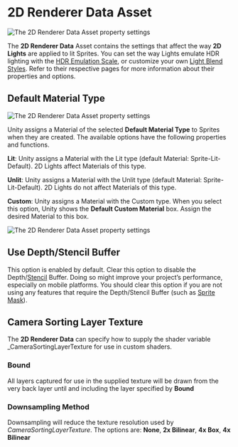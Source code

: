 # 2D Renderer Data Asset

![The 2D Renderer Data Asset property settings](Images/2D/2dRendererData_properties.png)

The __2D Renderer Data__ Asset contains the settings that affect the way __2D Lights__ are applied to lit Sprites. You can set the way Lights emulate HDR lighting with the [HDR Emulation Scale](HDREmulationScale), or customize your own [Light Blend Styles](LightBlendStyles). Refer to their respective pages for more information about their properties and options.

## Default Material Type

![The 2D Renderer Data Asset property settings](Images/2D/Default_Material_Type.png)

Unity assigns a Material of the selected __Default Material Type__ to Sprites when they are created. The available options have the following properties and functions.

__Lit__:  Unity assigns a Material with the Lit type (default Material: Sprite-Lit-Default). 2D Lights affect Materials of this type.

__Unlit__: Unity assigns a Material with the Unlit type (default Material:  Sprite-Lit-Default). 2D Lights do not affect Materials of this type.

__Custom__: Unity assigns a Material with the Custom type. When you select this  option, Unity shows the __Default Custom Material__ box. Assign the desired Material to this box.

![The 2D Renderer Data Asset property settings](Images/2D/Default_Custom_Material.png)


## Use Depth/Stencil Buffer

This option is enabled by default. Clear this option to disable the Depth/[Stencil](https://docs.unity3d.com/Manual/SL-Stencil.html) Buffer. Doing so might improve your project’s performance, especially on mobile platforms. You should clear this option if you are not using any features that require the Depth/Stencil Buffer (such as [Sprite Mask](https://docs.unity3d.com/Manual/class-SpriteMask.html)).

## Camera Sorting Layer Texture

The __2D Renderer Data__ can specify how to supply the shader variable _CameraSortingLayerTexture for use in custom shaders.

### Bound
All layers captured for use in the supplied texture will be drawn from the very back layer until and including the layer specified by __Bound__

### Downsampling Method
Downsampling will reduce the texture resolution used by _CameraSortingLayerTexture_. The options are: __None__, __2x Bilinear__, __4x Box__, __4x Bilinear__
